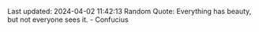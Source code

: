 Last updated: 2024-04-02 11:42:13
Random Quote: Everything has beauty, but not everyone sees it. - Confucius